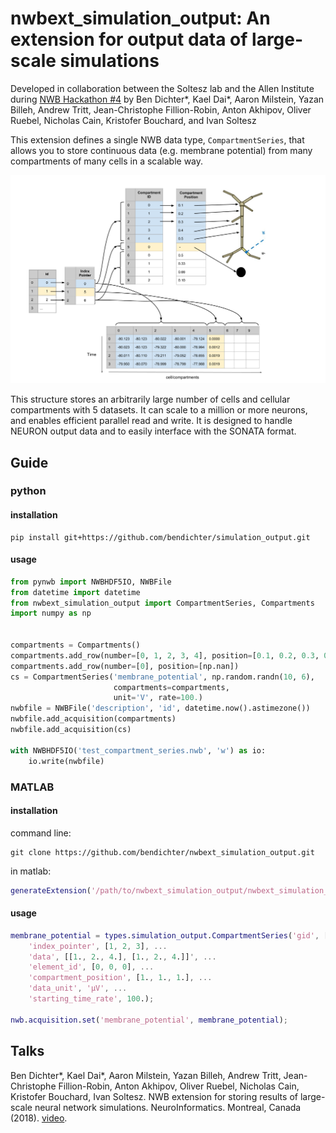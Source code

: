 # nwbext_simulation_output: An extension for output data of large-scale simulations
 Developed in collaboration between the Soltesz lab and the Allen Institute during [NWB Hackathon #4](https://github.com/NeurodataWithoutBorders/nwb_hackathons/tree/master/HCK04_2018_Seattle/Projects/NetworkOutput) by Ben Dichter*, Kael Dai*, Aaron Milstein, Yazan Billeh, Andrew Tritt, Jean-Christophe Fillion-Robin, Anton Akhipov, Oliver Ruebel, Nicholas Cain, Kristofer Bouchard, and Ivan Soltesz

This extension defines a single NWB data type, `CompartmentSeries`, that allows you to store continuous data (e.g. membrane potential) from many compartments of many cells in a scalable way. 

![Image of CompartmentSeries](multicompartment_schema_1.png)

This structure stores an arbitrarily large number of cells and cellular compartments with 5 datasets. It can scale to a million or more neurons, and enables efficient parallel read and write. It is designed to handle NEURON output data and to easily interface with the SONATA format.

## Guide
### python
#### installation
```
pip install git+https://github.com/bendichter/simulation_output.git
```

#### usage
```python
from pynwb import NWBHDF5IO, NWBFile
from datetime import datetime
from nwbext_simulation_output import CompartmentSeries, Compartments
import numpy as np


compartments = Compartments()
compartments.add_row(number=[0, 1, 2, 3, 4], position=[0.1, 0.2, 0.3, 0.4, 0.5])
compartments.add_row(number=[0], position=[np.nan])
cs = CompartmentSeries('membrane_potential', np.random.randn(10, 6),
                       compartments=compartments,
                       unit='V', rate=100.)
nwbfile = NWBFile('description', 'id', datetime.now().astimezone())
nwbfile.add_acquisition(compartments)
nwbfile.add_acquisition(cs)

with NWBHDF5IO('test_compartment_series.nwb', 'w') as io:
    io.write(nwbfile)
```

### MATLAB
#### installation

command line:
```
git clone https://github.com/bendichter/nwbext_simulation_output.git
```

in matlab:
```matlab
generateExtension('/path/to/nwbext_simulation_output/nwbext_simulation_output/nwbext_simulation_output.namespace.yaml');
```

#### usage
```matlab
membrane_potential = types.simulation_output.CompartmentSeries('gid', [1, 2, 3], ...
    'index_pointer', [1, 2, 3], ...
    'data', [[1., 2., 4.], [1., 2., 4.]]', ...
    'element_id', [0, 0, 0], ...
    'compartment_position', [1., 1., 1.], ...
    'data_unit', 'µV', ...
    'starting_time_rate', 100.);

nwb.acquisition.set('membrane_potential', membrane_potential);
```

## Talks
Ben Dichter*, Kael Dai*, Aaron Milstein, Yazan Billeh, Andrew Tritt, Jean-Christophe Fillion-Robin, Anton Akhipov, Oliver Ruebel, Nicholas Cain, Kristofer Bouchard, Ivan Soltesz. NWB extension for storing results of large-scale neural network simulations. NeuroInformatics. Montreal, Canada (2018). [video](https://www.youtube.com/watch?v=uuYQW0EE2GY).
